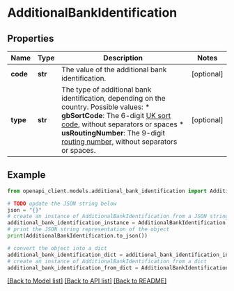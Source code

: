 # AdditionalBankIdentification


## Properties

Name | Type | Description | Notes
------------ | ------------- | ------------- | -------------
**code** | **str** | The value of the additional bank identification. | [optional] 
**type** | **str** | The type of additional bank identification, depending on the country.  Possible values:   * **gbSortCode**: The 6-digit [UK sort code](https://en.wikipedia.org/wiki/Sort_code), without separators or spaces  * **usRoutingNumber**: The 9-digit [routing number](https://en.wikipedia.org/wiki/ABA_routing_transit_number), without separators or spaces. | [optional] 

## Example

```python
from openapi_client.models.additional_bank_identification import AdditionalBankIdentification

# TODO update the JSON string below
json = "{}"
# create an instance of AdditionalBankIdentification from a JSON string
additional_bank_identification_instance = AdditionalBankIdentification.from_json(json)
# print the JSON string representation of the object
print(AdditionalBankIdentification.to_json())

# convert the object into a dict
additional_bank_identification_dict = additional_bank_identification_instance.to_dict()
# create an instance of AdditionalBankIdentification from a dict
additional_bank_identification_from_dict = AdditionalBankIdentification.from_dict(additional_bank_identification_dict)
```
[[Back to Model list]](../README.md#documentation-for-models) [[Back to API list]](../README.md#documentation-for-api-endpoints) [[Back to README]](../README.md)


